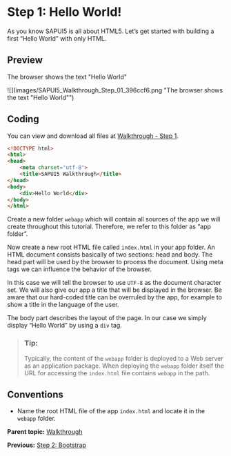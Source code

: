 <!-- loio2680aa9b16c14a00b01261d04babbb39 -->

# Step 1: Hello World!

As you know SAPUI5 is all about HTML5. Let’s get started with building a first “Hello World” with only HTML.



## Preview

   
  
<a name="loio2680aa9b16c14a00b01261d04babbb39__fig_r1j_pst_mr"/>The browser shows the text "Hello World"

 ![](images/SAPUI5_Walkthrough_Step_01_396ccf6.png "The browser shows the text "Hello World"") 



## Coding

You can view and download all files at [Walkthrough - Step 1](https://ui5.sap.com/#/entity/sap.m.tutorial.walkthrough/sample/sap.m.tutorial.walkthrough.01).

```html
<!DOCTYPE html>
<html>
<head>
	<meta charset="utf-8">
	<title>SAPUI5 Walkthrough</title>
</head>
<body>
	<div>Hello World</div>
</body>
</html>


```

Create a new folder `webapp` which will contain all sources of the app we will create throughout this tutorial. Therefore, we refer to this folder as “app folder”.

Now create a new root HTML file called `index.html` in your app folder. An HTML document consists basically of two sections: head and body. The head part will be used by the browser to process the document. Using meta tags we can influence the behavior of the browser.

In this case we will tell the browser to use `UTF-8` as the document character set. We will also give our app a title that will be displayed in the browser. Be aware that our hard-coded title can be overruled by the app, for example to show a title in the language of the user.

The body part describes the layout of the page. In our case we simply display “Hello World” by using a `div` tag.

> ### Tip:  
> Typically, the content of the `webapp` folder is deployed to a Web server as an application package. When deploying the `webapp` folder itself the URL for accessing the `index.html` file contains `webapp` in the path.



## Conventions

-   Name the root HTML file of the app `index.html` and locate it in the `webapp` folder.


**Parent topic:** [Walkthrough](walkthrough-3da5f4b.md "In this tutorial we will introduce you to all major development paradigms of SAPUI5.")

**Previous:** [Step 2: Bootstrap](step-2-bootstrap-fe12df2.md "Before we can do something with SAPUI5, we need to load and initialize it. This process of loading and initializing SAPUI5 is called bootstrapping. Once this bootstrapping is finished, we simply display an alert.")

